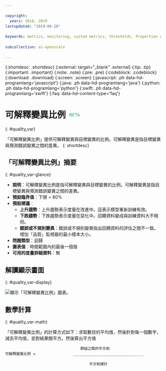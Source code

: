 ```yaml
---

copyright:
  years: 2018, 2019
lastupdated: "2019-06-28"

keywords: metrics, monitoring, custom metrics, thresholds, Proportion explained variance

subcollection: ai-openscale

---
```


{:shortdesc: .shortdesc}
{:external: target="_blank" .external}
{:tip: .tip}
{:important: .important}
{:note: .note}
{:pre: .pre}
{:codeblock: .codeblock}
{:download: .download}
{:screen: .screen}
{:javascript: .ph data-hd-programlang='javascript'}
{:java: .ph data-hd-programlang='java'}
{:python: .ph data-hd-programlang='python'}
{:swift: .ph data-hd-programlang='swift'}
{:faq: data-hd-content-type='faq'}

# 可解釋變異比例 ![測試版標記](images/beta.png)
{: #quality_var}

「可解釋變異比例」提供可解釋變異與目標變異的比例。可解釋變異是指目標變異與預測錯誤變異之間的差異。
{: shortdesc}

## 「可解釋變異比例」摘要
{: #quality_var-glance}

- **說明**：可解釋變異比例是指可解釋變異與目標變異的比例。可解釋變異是指目標變異與預測錯誤變異之間的差異。
- **預設臨界值**：下限 = 80%
- **預設建議**：
   - **上升趨勢**：上升趨勢表示度量在改進中。這表示模型重新訓練有效。
   - **下跌趨勢**：下跌趨勢表示度量在惡化中。回饋資料變成與訓練資料大不相同。
   - **錯誤或不規則變異**：錯誤或不規則變異指出回饋資料的評估之間不一致。增加「品質」監視器的最小樣本大小。
- **問題類型**：迴歸
- **圖表值**：時間範圍內的最後一個值
- **可用的度量詳細資料**：無

## 解讀顯示畫面
{: #quality_var-display}

![顯示「可解釋變異比例」圖表。](images/xxxx.png)

## 數學計算
{: #quality_var-math}

「可解釋變異比例」的計算方式如下：求取數目的平均值，然後針對每一個數字，減去平均值，並對結果開平方。然後算出平方值

```
                                  群組之間的平方和
可解釋變異比例 =                 ________________________________

                                      平方和總計
```
